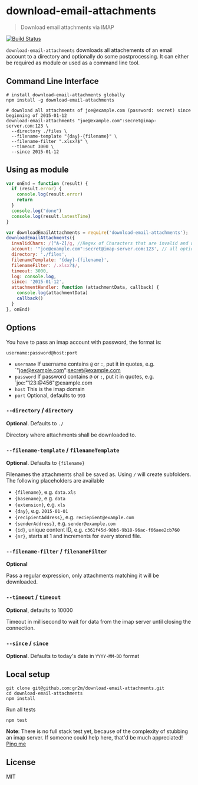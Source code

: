 # download-email-attachments

> Download email attachments via IMAP

[![Build Status](https://travis-ci.org/eHealthAfrica/download-email-attachments.png?branch=master)](https://travis-ci.org/eHealthAfrica/download-email-attachments/)

`download-email-attachments` downloads all attachements of an email account
to a directory and optionally do some postprocessing. It can either be required as module or used as
a command line tool.

## Command Line Interface

```
# install download-email-attachments globally
npm install -g download-email-attachments

# download all attachments of joe@example.com (password: secret) since beginning of 2015-01-12
download-email-attachments "joe@example.com":secret@imap-server.com:123 \
  --directory ./files \
  --filename-template "{day}-{filename}" \
  --filename-filter ".xlsx?$" \
  --timeout 3000 \
  --since 2015-01-12
```

## Using as module

```js
var onEnd = function (result) {
  if (result.error) {
    console.log(result.error)
    return
  }
  console.log("done")
  console.log(result.latestTime)
}

var downloadEmailAttachments = require('download-email-attachments');
downloadEmailAttachments({
  invalidChars: /[^A-Z]/g, //Regex of Characters that are invalid and will be replaced by X
  account: '"joe@example.com":secret@imap-server.com:123', // all options and params besides account are optional
  directory: './files',
  filenameTemplate: '{day}-{filename}',
  filenameFilter: /.xlsx?$/,
  timeout: 3000,
  log: console.log,
  since: '2015-01-12',
  attachmentHandler: function (attachmentData, callback) {
    console.log(attachmentData)
    callback()
  }
}, onEnd)
```

## Options

You have to pass an imap account with password, the format is:

```
username:password@host:port
```

- `username`
  If username contains `@` or `:`, put it in quotes, e.g. `"joe@example.com":secret@example.com
- `password`
  If password contains `@` or `:`, put it in quotes, e.g. `joe:"123:@456"@example.com
- `host`
  This is the imap domain
- `port`
  Optional, defaults to `993`


### `--directory` / `directory`

**Optional**. Defaults to `./`

Directory where attachments shall be downloaded to.


### `--filename-template` / `filenameTemplate`

**Optional**. Defaults to `{filename}`

Filenames the attachments shall be saved as. Using `/` will
create subfolders. The following placeholders are available

- `{filename}`, e.g. `data.xls`
- `{basename}`, e.g. `data`
- `{extension}`, e.g. `xls`
- `{day}`, e.g. `2015-01-01`
- `{recipientAddress}`, e.g. `reciepient@example.com`
- `{senderAddress}`, e.g. `sender@example.com`
- `{id}`, unique content ID, e.g. `c361f45d-98b6-9b18-96ac-f66aee2cb760`
- `{nr}`, starts at 1 and increments for every stored file.


### `--filename-filter` / `filenameFilter`

**Optional**

Pass a regular expression, only attachments matching it will be
downloaded.


### `--timeout` / `timeout`

**Optional**, defaults to 10000

Timeout in millisecond to wait for data from the imap server until
closing the connection.


### `--since` / `since`

**Optional**. Defaults to today's date in `YYYY-MM-DD` format


## Local setup

```
git clone git@github.com:gr2m/download-email-attachments.git
cd download-email-attachments
npm install
```

Run all tests

```
npm test
```

**Note**: There is no full stack test yet, because of the complexity
of stubbing an imap server. If someone could help here, that'd be
much appreciated! [Ping me](https://twitter.com/gr2m)

## License

MIT
